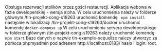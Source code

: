  Obsługa rezerwacji stolików przez gości restauracji.
 Aplikacja webowa w fazie developerskiej - wersja alpha. 
 W celu uruchomienia  należy w folderze głównym /tin-projekt-cong-s19263 uruchomić komendę
 ` 
 npm install
 `
następnie w lokalizacji /tin-projekt-cong-s19263/docker uruchomić komendę
`
docker-compose up
`
W celu uruchomienia servera developerskiego w folderze głównym /tin-projekt-cong-s19263 należy uruchomić komendę
`
npm start
`
Baze danych o nazwie tin-example-sequelize nalezy utworzyc za pomoca phpmyadmin pod adresem http://localhost:8183/ hasło i login: root.
